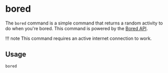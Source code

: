 # bored

The `bored` command is a simple command that returns a random activity to do when you're bored. This command is powered by the [Bored API](https://bored-api.appbrewery.com/).

!!! note
    This command requires an active internet connection to work.

## Usage
```
bored
```